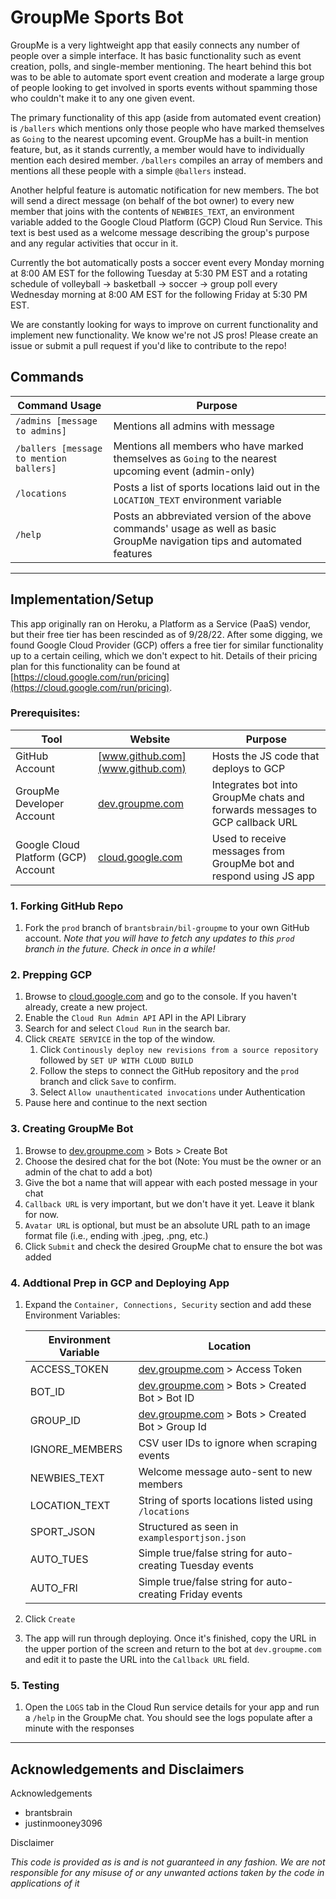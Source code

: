 # GroupMe Sports Bot

GroupMe is a very lightweight app that easily connects any number of people over a simple interface. It has basic functionality such as event creation, polls, and single-member mentioning. The heart behind this bot was to be able to automate sport event creation and moderate a large group of people looking to get involved in sports events without spamming those who couldn't make it to any one given event.

The primary functionality of this app (aside from automated event creation) is `/ballers` which mentions only those people who have marked themselves as `Going` to the nearest upcoming event. GroupMe has a built-in mention feature, but, as it stands currently, a member would have to individually mention each desired member. `/ballers` compiles an array of members and mentions all these people with a simple `@ballers` instead.

Another helpful feature is automatic notification for new members. The bot will send a direct message (on behalf of the bot owner) to every new member that joins with the contents of `NEWBIES_TEXT`, an environment variable added to the Google Cloud Platform (GCP) Cloud Run Service. This text is best used as a welcome message describing the group's purpose and any regular activities that occur in it.

Currently the bot automatically posts a soccer event every Monday morning at 8:00 AM EST for the following Tuesday at 5:30 PM EST and a rotating schedule of volleyball -> basketball -> soccer -> group poll every Wednesday morning at 8:00 AM EST for the following Friday at 5:30 PM EST.

We are constantly looking for ways to improve on current functionality and implement new functionality. We know we're not JS pros! Please create an issue or submit a pull request if you'd like to contribute to the repo!

## Commands

| Command Usage                             | Purpose |
| ---------------------------------------   | ------- |
| `/admins [message to admins]`             | Mentions all admins with message |
| `/ballers [message to mention ballers]`   | Mentions all members who have marked themselves as `Going` to the nearest upcoming event (admin-only) |
| `/locations`                              | Posts a list of sports locations laid out in the `LOCATION_TEXT` environment variable |
| `/help`                                   | Posts an abbreviated version of the above commands' usage as well as basic GroupMe navigation tips and automated features

---

## Implementation/Setup

This app originally ran on Heroku, a Platform as a Service (PaaS) vendor, but their free tier has been rescinded as of 9/28/22. After some digging, we found Google Cloud Provider (GCP) offers a free tier for similar functionality up to a certain ceiling, which we don't expect to hit. Details of their pricing plan for this functionality can be found at [https://cloud.google.com/run/pricing](https://cloud.google.com/run/pricing).

### Prerequisites:

| Tool                                  | Website                               | Purpose |
| ------------------------------------- | ------------------------------------- | ------- |
| GitHub Account                        | [www.github.com](www.github.com)      | Hosts the JS code that deploys to GCP |
| GroupMe Developer Account             | [dev.groupme.com](dev.groupme.com)    | Integrates bot into GroupMe chats and forwards messages to GCP callback URL |
| Google Cloud Platform (GCP) Account   | [cloud.google.com](cloud.google.com)  | Used to receive messages from GroupMe bot and respond using JS app |

### 1. Forking GitHub Repo

1. Fork the `prod` branch of `brantsbrain/bil-groupme` to your own GitHub account. *Note that you will have to fetch any updates to this `prod` branch in the future. Check in once in a while!*

### 2. Prepping GCP

1. Browse to [cloud.google.com](cloud.google.com) and go to the console. If you haven't already, create a new project.
2. Enable the `Cloud Run Admin API` API in the API Library
3. Search for and select `Cloud Run` in the search bar.
4. Click `CREATE SERVICE` in the top of the window.
    1. Click `Continously deploy new revisions from a source repository` followed by `SET UP WITH CLOUD BUILD`
    2. Follow the steps to connect the GitHub repository and the `prod` branch and click `Save` to confirm.
    3. Select `Allow unauthenticated invocations` under Authentication
5. Pause here and continue to the next section
    
### 3. Creating GroupMe Bot

1. Browse to [dev.groupme.com](dev.groupme.com) > Bots > Create Bot
2. Choose the desired chat for the bot (Note: You must be the owner or an admin of the chat to add a bot)
3. Give the bot a name that will appear with each posted message in your chat
4. `Callback URL` is very important, but we don't have it yet. Leave it blank for now.
5. `Avatar URL` is optional, but must be an absolute URL path to an image format file (i.e., ending with .jpeg, .png, etc.)
6. Click `Submit` and check the desired GroupMe chat to ensure the bot was added

### 4. Addtional Prep in GCP and Deploying App

1. Expand the `Container, Connections, Security` section and add these Environment Variables:

    | Environment Variable      | Location |
    | ---------------------     | -------- |
    | ACCESS_TOKEN              | [dev.groupme.com](dev.groupme.com) > Access Token |
    | BOT_ID                    | [dev.groupme.com](dev.groupme.com) > Bots > Created Bot > Bot ID |
    | GROUP_ID                  | [dev.groupme.com](dev.groupme.com) > Bots > Created Bot > Group Id |
    | IGNORE_MEMBERS            | CSV user IDs to ignore when scraping events |
    | NEWBIES_TEXT              | Welcome message auto-sent to new members |
    | LOCATION_TEXT             | String of sports locations listed using `/locations` |
    | SPORT_JSON                | Structured as seen in `examplesportjson.json` |
    | AUTO_TUES                 | Simple true/false string for auto-creating Tuesday events |
    | AUTO_FRI                  | Simple true/false string for auto-creating Friday events |
    

5. Click `Create`
6. The app will run through deploying. Once it's finished, copy the URL in the upper portion of the screen and return to the bot at `dev.groupme.com` and edit it to paste the URL into the `Callback URL` field.

### 5. Testing

1. Open the `LOGS` tab in the Cloud Run service details for your app and run a `/help` in the GroupMe chat. You should see the logs populate after a minute with the responses

---

## Acknowledgements and Disclaimers

Acknowledgements
- brantsbrain
- justinmooney3096

Disclaimer

*This code is provided as is and is not guaranteed in any fashion. We are not responsible for any misuse of or any unwanted actions taken by the code in applications of it*